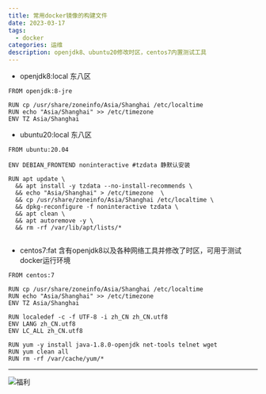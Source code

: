 ```yaml
---
title: 常用docker镜像的构建文件
date: 2023-03-17
tags:
  - docker
categories: 运维
description: openjdk8、ubuntu20修改时区，centos7内置测试工具
---
```


* openjdk8:local 东八区
```text
FROM openjdk:8-jre
 
RUN cp /usr/share/zoneinfo/Asia/Shanghai /etc/localtime
RUN echo "Asia/Shanghai" >> /etc/timezone
ENV TZ Asia/Shanghai
```

* ubuntu20:local 东八区
```text
FROM ubuntu:20.04
 
ENV DEBIAN_FRONTEND noninteractive #tzdata 静默认安装
 
RUN apt update \
  && apt install -y tzdata --no-install-recommends \
  && echo "Asia/Shanghai" > /etc/timezone  \
  && cp /usr/share/zoneinfo/Asia/Shanghai /etc/localtime \
  && dpkg-reconfigure -f noninteractive tzdata \
  && apt clean \
  && apt autoremove -y \
  && rm -rf /var/lib/apt/lists/*
  
```

* centos7:fat 含有openjdk8以及各种网络工具并修改了时区，可用于测试docker运行环境
```text
FROM centos:7
   
RUN cp /usr/share/zoneinfo/Asia/Shanghai /etc/localtime
RUN echo "Asia/Shanghai" >> /etc/timezone
ENV TZ Asia/Shanghai
 
RUN localedef -c -f UTF-8 -i zh_CN zh_CN.utf8
ENV LANG zh_CN.utf8
ENV LC_ALL zh_CN.utf8
 
RUN yum -y install java-1.8.0-openjdk net-tools telnet wget
RUN yum clean all
RUN rm -rf /var/cache/yum/*
```


------
![福利](/images/骚图/三国杀/孙尚香2.jpg)

